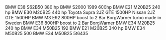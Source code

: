  
BMW E38 S62B50 380 hp
BMW S2000 1989 600hp
BMW E21 M20B25 240 hp
BMW E30 M20B25 440 hp 
Toyota Supra 2JZ GTE 1500HP
Nissan 2JZ GTE 1500HP
BMW M3 E92 800HP boost to 2 Bar BorgWarner turbo made in Sweden
BMW E36 800HP boost to 2 Bar BorgWarner
BMW E34 M20B25 240 hp 
BMW E34 M50B25 192 
BMW E21 M20B25 340 hp
BMW E34 M50B25 500
BMW E34 M50B25 5t6435
